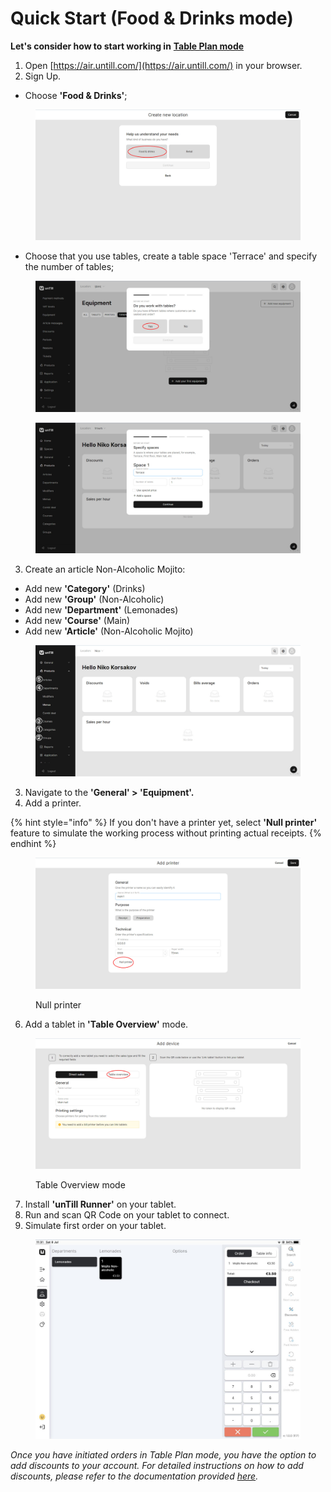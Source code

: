 # Quick Start (Food & Drinks mode)

**Let's consider how to start working in** [**Table Plan mode**](../pos/table-plan-mode.md)

1. Open [https://air.untill.com/](https://air.untill.com/) in your browser.
2. Sign Up.

* Choose **'Food & Drinks'**;

<figure><img src="../.gitbook/assets/2023-07-07_22-07-19.jpg" alt="" width="563"><figcaption></figcaption></figure>

* Choose that you use tables, create a table space 'Terrace' and specify the number of tables;

<div>

<figure><img src="../.gitbook/assets/tables.jpg" alt=""><figcaption></figcaption></figure>

 

<figure><img src="../.gitbook/assets/terrace.jpg" alt=""><figcaption></figcaption></figure>

</div>

3. Create an article Non-Alcoholic Mojito: &#x20;

* Add new **'Category'** (Drinks)
* Add new **'Group'** (Non-Alcoholic)
* Add new **'Department'** (Lemonades)
* Add new **'Course'** (Main)
* Add new **'Article'** (Non-Alcoholic Mojito)

<figure><img src="../.gitbook/assets/sequence (1).jpg" alt=""><figcaption></figcaption></figure>

3. Navigate to the **'General' > 'Equipment'.**
4. Add a printer.

{% hint style="info" %}
If you don't have a printer yet, select **'Null printer'** feature to simulate the working process without printing actual receipts.
{% endhint %}

<figure><img src="../.gitbook/assets/null-printer (1).jpg" alt="" width="563"><figcaption><p>Null printer</p></figcaption></figure>

6. Add a tablet in **'Table Overview'** mode.

<figure><img src="../.gitbook/assets/tablet.jpg" alt="" width="563"><figcaption><p>Table Overview mode</p></figcaption></figure>

7. Install **'unTill Runner'** on your tablet.
8. Run and scan QR Code on your tablet to connect.
9. Simulate first order on your tablet.&#x20;

<figure><img src="../.gitbook/assets/order-on-tablet.jpg" alt="" width="563"><figcaption></figcaption></figure>

_Once you have initiated orders in Table Plan mode, you have the option to add discounts to your account. For detailed instructions on how to add discounts, please refer to the documentation provided_ [_here_](../back-office/general/discounts/set-up-discounts.md)_._
